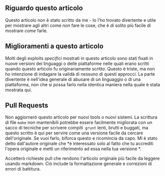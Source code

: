 ## Riguardo questo articolo

Questo articolo non è stato scritto da me - Io l'ho trovato divertente e utile per mostrare agli altri come *non* fare le cose, che è di solito più facile di mostrare *come* farle.

## Miglioramenti a questo articolo

Molti degli exploits *specifici* mostrati in questo articolo sono stati fixati in nuove versioni dei linguaggi o delle piattaforme nelle quali erano scritti quando questo articolo fu originariamente scritto. Questo è triste, ma non ho intenzione di indagare la validà di nessuno di questi approcci. La parte divertente è nell'idea generale di abusare di un linguaggio o di una piattaforma, non che si possa farlo nella identica maniera nella quale è stata mostrata qui.

## Pull Requests

Non aggiornerò questo articolo per nuovi tools o nuovi sistemi. La scrittura di file `make` non mantenibili potrebbe essere facilmente migliorata con un sacco di tecniche per scrivere compiti` grunt` lenti, brutti e buggati, ma questo scritto è qui per servire come una versione facile da cercare dell'originale. Se vuoi farlo, biforca questo e ricomincia da capo. Mi è stato detto dall'autore originale che *è interessato solo al fatto che tu accrediti l'opera originale e metti un riferimento ad essa nella tua versione *.

Accetterò richieste pull che rendono l'articolo originale più facile da leggere usando markdown. Ciò include la formattazione generale e correzioni di errori di battitura.

